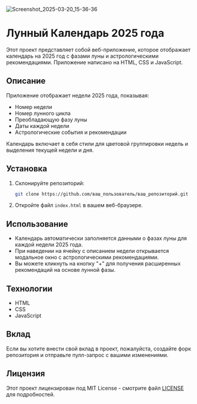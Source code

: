 
![Screenshot_2025-03-20_15-36-36](https://github.com/user-attachments/assets/51cbbece-5318-499b-8921-cb2a37589d4e)



# Лунный Календарь 2025 года

Этот проект представляет собой веб-приложение, которое отображает календарь на 2025 год с фазами луны и астрологическими рекомендациями. Приложение написано на HTML, CSS и JavaScript.

## Описание

Приложение отображает недели 2025 года, показывая:
- Номер недели
- Номер лунного цикла
- Преобладающую фазу луны
- Даты каждой недели
- Астрологические события и рекомендации

Календарь включает в себя стили для цветовой группировки недель и выделения текущей недели и дня.

## Установка

1. Склонируйте репозиторий:
   ```bash
   git clone https://github.com/ваш_пользователь/ваш_репозиторий.git
   ```

2. Откройте файл `index.html` в вашем веб-браузере.

## Использование

- Календарь автоматически заполняется данными о фазах луны для каждой недели 2025 года.
- При наведении на ячейку с описанием недели открывается модальное окно с астрологическими рекомендациями.
- Вы можете кликнуть на кнопку "+" для получения расширенных рекомендаций на основе лунной фазы.

## Технологии

- HTML
- CSS
- JavaScript

## Вклад

Если вы хотите внести свой вклад в проект, пожалуйста, создайте форк репозитория и отправьте пулл-запрос с вашими изменениями.

## Лицензия

Этот проект лицензирован под MIT License - смотрите файл [LICENSE](LICENSE) для подробностей.
